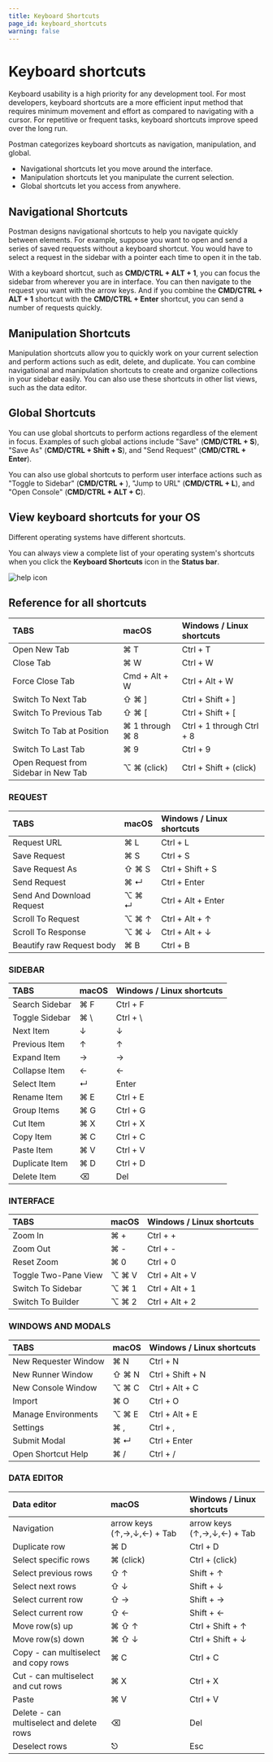 ```yaml
---
title: Keyboard Shortcuts
page_id: keyboard_shortcuts
warning: false
---
```


# Keyboard shortcuts

Keyboard usability is a high priority for any development tool. For most developers, keyboard shortcuts are a more efficient input method that requires minimum movement and effort as compared to navigating with a cursor. For repetitive or frequent tasks, keyboard shortcuts improve speed over the long run.

Postman categorizes keyboard shortcuts as navigation, manipulation, and global.

* Navigational shortcuts let you move around the interface.
* Manipulation shortcuts let you manipulate the current selection.
* Global shortcuts let you access from anywhere.

## Navigational Shortcuts

Postman designs navigational shortcuts to help you navigate quickly between elements. For example, suppose you want to open and send a series of saved requests without a keyboard shortcut. You would have to select a request in the sidebar with a pointer each time to open it in the tab.

With a keyboard shortcut, such as **CMD/CTRL + ALT + 1**, you can focus the sidebar from wherever you are in interface. You can then navigate to the request you want with the arrow keys. And if you combine the **CMD/CTRL + ALT + 1** shortcut with the **CMD/CTRL + Enter** shortcut, you can send a number of requests quickly.

## Manipulation Shortcuts

Manipulation shortcuts allow you to quickly work on your current selection and perform actions such as edit, delete, and duplicate. You can combine navigational and manipulation shortcuts to create and organize collections in your sidebar easily. You can also use these shortcuts in other list views, such as the data editor.

## Global Shortcuts

You can use global shortcuts to perform actions regardless of the element in focus. Examples of such global actions include "Save" \(**CMD/CTRL + S**\), "Save As" \(**CMD/CTRL + Shift + S**\), and "Send Request" \(**CMD/CTRL + Enter**\).

You can also use global shortcuts to perform user interface actions such as "Toggle to Sidebar" \(**CMD/CTRL +** \), "Jump to URL" \(**CMD/CTRL + L**\), and "Open Console" \(**CMD/CTRL + ALT + C**\).

## View keyboard shortcuts for your OS

Different operating systems have different shortcuts.

You can always view a complete list of your operating system's shortcuts when you click the **Keyboard Shortcuts** icon in the **Status bar**.

![help icon](https://s3.amazonaws.com/postman-static-getpostman-com/postman-docs/WS-keyboard-shortcuts2.png)

## Reference for all shortcuts

| TABS | macOS | Windows / Linux shortcuts |
| :--- | :--- | :--- |
| Open New Tab | ⌘ T | Ctrl + T |
| Close Tab | ⌘ W | Ctrl + W |
| Force Close Tab | Cmd + Alt + W | Ctrl + Alt + W |
| Switch To Next Tab | ⇧ ⌘ \] | Ctrl + Shift + \] |
| Switch To Previous Tab | ⇧ ⌘ \[ | Ctrl + Shift + \[ |
| Switch To Tab at Position | ⌘ 1 through ⌘ 8 | Ctrl + 1 through Ctrl + 8 |
| Switch To Last Tab | ⌘ 9 | Ctrl + 9 |
| Open Request from Sidebar in New Tab | ⌥ ⌘ \(click\) | Ctrl + Shift + \(click\) |

### REQUEST

| TABS | macOS | Windows / Linux shortcuts |
| :--- | :--- | :--- |
| Request URL | ⌘ L | Ctrl + L |
| Save Request | ⌘ S | Ctrl + S |
| Save Request As | ⇧ ⌘ S | Ctrl + Shift + S |
| Send Request | ⌘ ↵ | Ctrl + Enter |
| Send And Download Request | ⌥ ⌘ ↵ | Ctrl + Alt + Enter |
| Scroll To Request | ⌥ ⌘ ↑ | Ctrl + Alt + ↑ |
| Scroll To Response | ⌥ ⌘ ↓ | Ctrl + Alt + ↓ |
| Beautify raw Request body | ⌘ B | Ctrl + B |

### SIDEBAR

| TABS | macOS | Windows / Linux shortcuts |
| :--- | :--- | :--- |
| Search Sidebar | ⌘ F | Ctrl + F |
| Toggle Sidebar | ⌘ \ | Ctrl + \ |
| Next Item | ↓ | ↓ |
| Previous Item | ↑ | ↑ |
| Expand Item | → | → |
| Collapse Item | ← | ← |
| Select Item | ↵ | Enter |
| Rename Item | ⌘ E | Ctrl + E |
| Group Items | ⌘ G | Ctrl + G |
| Cut Item | ⌘ X | Ctrl + X |
| Copy Item | ⌘ C | Ctrl + C |
| Paste Item | ⌘ V | Ctrl + V |
| Duplicate Item | ⌘ D | Ctrl + D |
| Delete Item | ⌫ | Del |

### INTERFACE

| TABS | macOS | Windows / Linux shortcuts |
| :--- | :--- | :--- |
| Zoom In | ⌘ + | Ctrl + + |
| Zoom Out | ⌘ - | Ctrl + - |
| Reset Zoom | ⌘ 0 | Ctrl + 0 |
| Toggle Two-Pane View | ⌥ ⌘ V | Ctrl + Alt + V |
| Switch To Sidebar | ⌥ ⌘ 1 | Ctrl + Alt + 1 |
| Switch To Builder | ⌥ ⌘ 2 | Ctrl + Alt + 2 |

### WINDOWS AND MODALS

| TABS | macOS | Windows / Linux shortcuts |
| :--- | :--- | :--- |
| New Requester Window | ⌘ N | Ctrl + N |
| New Runner Window | ⇧ ⌘ N | Ctrl + Shift + N |
| New Console Window | ⌥ ⌘ C | Ctrl + Alt + C |
| Import | ⌘ O | Ctrl + O |
| Manage Environments | ⌥ ⌘ E | Ctrl + Alt + E |
| Settings | ⌘ , | Ctrl + , |
| Submit Modal | ⌘ ↵ | Ctrl + Enter |
| Open Shortcut Help | ⌘ / | Ctrl + / |

### DATA EDITOR

| Data editor | macOS | Windows / Linux shortcuts |
| :--- | :--- | :--- |
| Navigation | arrow keys \(↑,→,↓,←\) + Tab | arrow keys \(↑,→,↓,←\) + Tab |
| Duplicate row | ⌘ D | Ctrl + D |
| Select specific rows | ⌘ \(click\) | Ctrl + \(click\) |
| Select previous rows | ⇧ ↑ | Shift + ↑ |
| Select next rows | ⇧ ↓ | Shift + ↓ |
| Select current row | ⇧ → | Shift + → |
| Select current row | ⇧ ← | Shift + ← |
| Move row\(s\) up | ⌘ ⇧ ↑ | Ctrl + Shift + ↑ |
| Move row\(s\) down | ⌘ ⇧ ↓ | Ctrl + Shift + ↓ |
| Copy - can multiselect and copy rows | ⌘ C | Ctrl + C |
| Cut - can multiselect and cut rows | ⌘ X | Ctrl + X |
| Paste | ⌘ V | Ctrl + V |
| Delete - can multiselect and delete rows | ⌫ | Del |
| Deselect rows | ⎋ | Esc |


